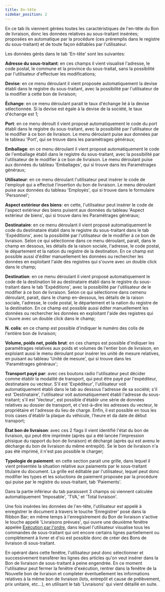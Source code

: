 ```yaml
---
title: En-tête
sidebar_position: 2
---
```


En ce tab ils viennent gérées toutes les caractéristiques de l'en-tête du Bon de livraison, donc les données relatives au sous-traitant insérées; proposées en automatique par la procédure (ces préremplis dans le registre du sous-traitant) et de toute façon éditables par l'utilisateur.

Les données gérés dans le tab 'En-tête' sont les suivantes:

**Adresse du sous-traitant**: en ces champs il vient visualisé l'adresse, le code postal, le commune et la province du sous-traitat, sans la possibilité par l'utilisateur d'effectuer les modifications;

**Devise**: en ce menu déroulant il vient proposée automatiquement la devise établi dans le registre du sous-traitant, avec la possibilité par l'utilisateur de la modifier à cette bon de livraison;

**Échange**: en ce menu déroulant parait le taux d'échange lié à la devise sélectionnée. Si la devise est égale à la devise de la société, le taux d'échange est 1;

**Port**: en ce menu déroult il vient proposé automatiquement le code du port établi dans le registre du sous-traitant, avec la possibilité par l'utilisateur de le modifier à ce bon de livraison. Le menu déroulant puise aux données par le tableau 'Port', qui se trouve dans les paramétrages généraux;

**Emballage**: en ce menu déroulant il vient proposé automatiquement le code de l'emballage établi dans le registre du sous-traitant, avec la possibilité par l'utilisateur de le modifier à ce bon de livraison. Le menu déroulant puise aux données du tableau 'Emballages', qui si trouve dans les Paramétrages généraux;

**Utilisateur**: en ce menu déroulant l'utilisateur peut insérer le code de l'employé qui a effectué l'insertion du bon de livraison. Le menu déroulant puise aux données du tableau 'Employés', qui si trouve dans le formulaire 'Personnel';

**Aspect extérieur des biens**: en cette, l'utilisateur peut insérer le code de l'aspect extérieur des biens puisent aux données du tableau 'Aspect extérieur de biens', qui si trouve dans les Paramétrages généraux;

**Destinataire**: en ce menu déroulant il vient proposé automatiquement le code du destinataire établi dans le registre du sous-traitant dans le tab 'Expéditions', avec la possibilité par l'utilisateur de le modifier à ce bon de livraison. Selon ce qui sélectionne dans ce menu déroulant, parait, dans le champ en dessous, les détails de la raison sociale, l'adresse, le code postal, le département et la nation du registre de la destination. En ce champ est possible aussi d'éditer manuellement les données ou rechercher les données en exploitant l'aide des registres qui s'ouvre avec un double click dans le champ;

**Destination**: en ce menu déroulant il vient proposé automatiquement le code de la destination lié au destinataire établi dans le registre du sous-traitant dans le tab 'Expéditions', avec la possibilité par l'utilisateur de le modifier à ce bon de livraison. Selon ce qui sélectionne dans cemenu déroulant, parait, dans le champ en-dessous, les détails de la raison sociale, l'adresse, le code postal, le département et la nation du registre de la destination. En ce champ est possible aussi éditer manuellement les données ou rechercher les données en exploitant l'aide des registres qui s'ouvre avec un double click dans le champ;

**N. colis**: en ce champ est possible d'indiquer le numéro des colis de l'entière bon de livraison;

**Volume, poids net, poids brut**: en ces champs est possible d'indiquer les paramétrages relatives aux poids et volumes de l'entier bon de livraison, en exploiant aussi le menu déroulant pour insérer les unité de mesure relatives, en puisant au tableau 'Unité de mesure', qui si trouve dans les 'Paramétrages généraux';

**Transport payé par**: avec ces boutons radio l'utilisateur peut décider comme établir la modalité de transport, qui peut être payé par l'expéditeur, destinataire ou vecteur. S'il est 'Expéditeur', l'utilisateur voit automatiquement établi dans le tab au dessous l'adresse de sa société; s'il est 'Destinataire', l'utilisateur voit automatiquement établi l'adresse du sous-traitant; s'il est 'Vecteur', est possible d'établir une série de données relatives au dossier de transport, et c'est-à-dire les adresses du vecteur, le propriétaire et l'adresse du lieu de charge. Enfin, il est possible en tous les trois cases d'établir la plaque du véhicule, l'heure et da date de début transport;

**État bon de livraison**: avec ces 2 flags il vient identifié l'état du bon de livraison, qui peut être imprimée (après qui a été lancée l'impression phisique du rapport du bon de livraison) et déchargé (après qui est avenu le décharge du bon de livraison du même entrepôt). Se le bon de livraison n'a pas été imprimé, il n'est pas possible le charger;

**Typologie de paiement**: en cette section parait une grille, dans lequel il vient présentée la situation relative aux paiaments par le sous-traitant titulaire du document. La grille est éditable par l'utilisateur, lequel peut donc modifier les types et les soluctions de paiement proposée par la procédure qui puise par le registre du sous-traitant, tab 'Paiements'.

Dans la partie inférieur du tab paraissent 3 champs où viennent calculée automatiquement 'Imposable', 'TVA,' et 'Total livraison'.

Une fois insérées les données de l'en-tête, l'utilisateur est appelé à enregistrer le document à travers le touche 'Enregistrer' posé dans la Ribbon Bar; en même temps à l'enregistrement du Bon de livraison s'active le touche appelé 'Livraisons prévues', qui ouvre une deuxième fenêtre appelée  [Exécution par l'ordre](/docs/production/delivery-note/insert-delivery-note/execute-from-order), dans lequel l'utilisateur visualise tous les commandes de sous-traitant qui ont encore certains lignes partiellement ou complètement à livrer et d'où est possible donc de créer des Bons de livraison di sous-traitant.

En opérant dans cette fenêtre, l'utilisateur peut donc sélectionner et successivement transférer les lignes des articles qu'on veut insérer dans la Bon de livraison de sous-traitant à peine engendrée. En ce moment l'utilisateur peut fermer la fenêtre d'exécution, rentrer dans la fenêtre de la Nouvelle bon de livraison et completer éventuellement les informations relatives à la même bon de livraison (lots, entrepôt et cause de prélèvement, prix unitaire, etc...), en utilisant le tab 'Livraisons' qui vient détaillé en suite.






